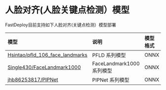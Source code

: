 # 人脸对齐(人脸关键点检测）模型

FastDeploy目前支持如下人脸对齐(关键点检测）模型部署

| 模型 | 说明 | 模型格式 | 版本 |
| :--- | :--- | :------- | :--- |
| [Hsintao/pfld_106_face_landmarks](./pfld) | PFLD 系列模型 | ONNX | [CommitID:e150195](https://github.com/Hsintao/pfld_106_face_landmarks/commit/e150195) |
| [Single430/FaceLandmark1000](./face_landmark_1000) | FaceLandmark1000 系列模型 | ONNX | [CommitID:1a951b6](https://github.com/Single430/FaceLandmark1000/tree/1a951b6) |
| [jhb86253817/PIPNet](./pipnet) | PIPNet 系列模型 | ONNX | [CommitID:b9eab58](https://github.com/jhb86253817/PIPNet/tree/b9eab58) |
